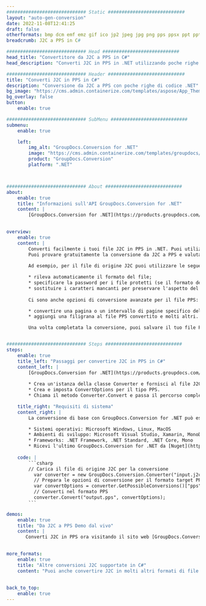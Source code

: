 ```yaml
---
############################# Static ############################
layout: "auto-gen-conversion"
date: 2022-11-08T12:41:25
draft: false
otherformats: bmp dcm emf emz gif ico jp2 jpeg jpg png pps ppsx ppt pptx psb psd svg svgz tga tif tiff webp wmf wmz
breadcrumb: J2C a PPS in C#

############################# Head ############################
head_title: "Convertitore da J2C a PPS in C#"
head_description: "Converti J2C in PPS in .NET utilizzando poche righe di codice. Utilizza l'API di conversione dei documenti di GroupDocs per convertire oltre 160 formati di file."

############################# Header ############################
title: "Converti J2C in PPS in C#"
description: "Conversione da J2C a PPS con poche righe di codice .NET"
bg_image: "https://cms.admin.containerize.com/templates/aspose/App_Themes/V3/images/bg/header1.png"
bg_overlay: false
button:
    enable: true

############################# SubMenu ############################
submenu:
    enable: true

    left:
        img_alt: "GroupDocs.Conversion for .NET"
        image: "https://cms.admin.containerize.com/templates/groupdocs/images/product-logos/90x90-noborder/groupdocs-conversion-net.png"
        product: "GroupDocs.Conversion"
        platform: ".NET"



############################# About ############################
about:
    enable: true
    title: "Informazioni sull'API GroupDocs.Conversion for .NET"
    content: |
        [GroupDocs.Conversion for .NET](https://products.groupdocs.com/conversion/net/) può essere utilizzato per convertire Microsoft Word, Excel, PowerPoint, PDF, Visio e altri formati. GroupDocs.Conversion è un'API standalone adatta per sistemi interni e back-end in cui sono richieste prestazioni elevate. Non dipende da alcun software come Microsoft o Open Office.
    

overview:
    enable: true
    content: |
        Converti facilmente i tuoi file J2C in PPS in .NET. Puoi utilizzare solo un paio di righe di codice C# in qualsiasi piattaforma a tua scelta come: Windows, Linux, macOS.
        Puoi provare gratuitamente la conversione da J2C a PPS e valutare la qualità dei risultati della conversione. Insieme a semplici scenari di conversione di file, puoi provare opzioni più avanzate per caricare il file di origine J2C e per salvare il risultato di output PPS. 
        
        Ad esempio, per il file di origine J2C puoi utilizzare le seguenti opzioni di caricamento:

        * rileva automaticamente il formato del file;
        * specificare la password per i file protetti (se il formato del file lo supporta);
        * sostituire i caratteri mancanti per preservare l'aspetto del documento.
        
        Ci sono anche opzioni di conversione avanzate per il file PPS:

        * convertire una pagina o un intervallo di pagine specifico del documento;
        * aggiungi una filigrana al file PPS convertito e molti altri.

        Una volta completata la conversione, puoi salvare il tuo file PPS nel percorso del file locale o in qualsiasi archivio di terze parti come FTP, Amazon S3, Google Drive, Dropbox ecc. Nota: per convertire J2C in {{ TO}} non è necessario alcun software aggiuntivo installato, come MS Office, Open Office, Adobe Acrobat Reader ecc.


############################# Steps ############################
steps:
    enable: true
    title_left: "Passaggi per convertire J2C in PPS in C#"
    content_left: |
        [GroupDocs.Conversion for .NET](https://products.groupdocs.com/conversion/net/) consente agli sviluppatori di convertire facilmente un file J2C in PPS con poche righe di codice.
        
        * Crea un'istanza della classe Converter e fornisci al file J2C il percorso completo
        * Crea e imposta ConvertOptions per il tipo PPS.
        * Chiama il metodo Converter.Convert e passa il percorso completo e il formato (PPS) come parametro

    title_right: "Requisiti di sistema"
    content_right: |
        La conversione di base con GroupDocs.Conversion for .NET può essere eseguita in pochi semplici passaggi. Le nostre API sono supportate su tutte le principali piattaforme e sistemi operativi. Prima di eseguire il codice seguente, assicurati di avere i seguenti prerequisiti installati sul tuo sistema.

        * Sistemi operativi: Microsoft Windows, Linux, MacOS
        * Ambienti di sviluppo: Microsoft Visual Studio, Xamarin, MonoDevelop
        * Frameworks: .NET Framework, .NET Standard, .NET Core, Mono
        * Ricevi l'ultimo GroupDocs.Conversion for .NET da [Nuget](https://www.nuget.org/packages/groupdocs.conversion)
         
    code: |
        ```csharp    
        // Carica il file di origine J2C per la conversione
          var converter = new GroupDocs.Conversion.Converter("input.j2c");
          // Prepara le opzioni di conversione per il formato target PPS
          var convertOptions = converter.GetPossibleConversions()["pps"].ConvertOptions;
          // Converti nel formato PPS
          converter.Convert("output.pps", convertOptions);
        ```

demos:
    enable: true
    title: "Da J2C a PPS Demo dal vivo"
    content: |
       Converti J2C in PPS ora visitando il sito web [GroupDocs.Conversion App](https://products.groupdocs.app/conversion/family). La demo online presenta i seguenti vantaggi
          

more_formats:
    enable: true
    title: "Altre conversioni J2C supportate in C#"
    content: "Puoi anche convertire J2C in molti altri formati di file. Si prega di consultare l'elenco di seguito."
       
       
back_to_top:
    enable: true
---
```

